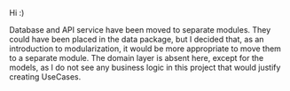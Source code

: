 Hi :)

Database and API service have been moved to separate modules.
They could have been placed in the data package, but I decided that, as an introduction to modularization, 
it would be more appropriate to move them to a separate module.
The domain layer is absent here, except for the models, as I do not see any business logic in this project that would justify creating UseCases.